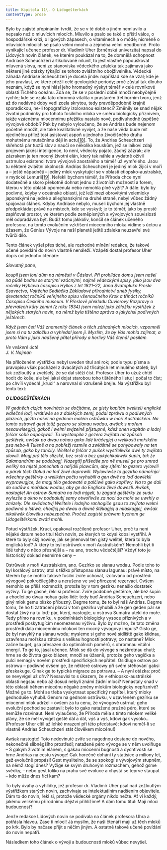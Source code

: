 ```yaml
---
title: Kapitola 11\. O Lidogešterkách
contentType: prose
---
```


Bylo by zajisté přepínáním tvrdit, že se v té době o jiném nemluvilo a nepsalo než o mluvících mlocích. Mluvilo a psalo se také o příští válce, o hospodářské krizi, o ligových zápasech, o vitaminech a o módě; nicméně o mluvících mlocích se psalo velmi mnoho a zejména velmi neodborně. Proto vynikající učenec profesor dr. Vladimír Uher (brněnská univerzita) napsal do Lidových novin článek, ve kterém poukázal na to, že domnělá schopnost Andriase Scheuchzeri artikulovaně mluvit, to jest vlastně papouškovat mluvená slova, není ze stanoviska vědeckého zdaleka tak zajímavá jako některé jiné otázky týkající se tohoto zvláštního obojživelníka. Vědecká záhada Andriase Scheuchzeri je docela jinde: například kde se vzal; kde je jeho pravlast, ve které přežil celé geologické periody; proč zůstal tak dlouho neznám, když se nyní hlásí jeho hromadný výskyt téměř v celé rovníkové oblasti Tichého oceánu. Zdá se, že se v poslední době množí neobyčejně rychle; kde se vzala tato ohromná vitalita v prastarém třetihorním tvoru, jenž až do nedávné doby vedl zcela skrytou, tedy pravděpodobně krajně sporadickou, ne-li topograficky izolovanou existenci? Změnily se snad nějak životní podmínky pro tohoto fosilního mloka ve směru biologicky příznivém, takže vzácnému miocennímu přežitku nastalo nové, podivuhodně úspěšné vývojové období? Pak by nebylo vyloučeno, že se Andrias bude nejenom početně množit, ale také kvalitativně vyvíjet, a že naše věda bude mít ojedinělou příležitost asistovat aspoň u jednoho živočišného druhu mohutnému mutačnímu ději in actu[\[18\]](./resources/undefined). To, že Andrias Scheuchzeri skřehotá pár tuctů slov a naučí se několika kouskům, jež se laikovi zdají projevem jakési inteligence, to není, vědecky pojato, žádný zázrak; ale zázrakem je ten mocný životní elán, který tak náhle a vydatně oživil ustrnulou existenci tvora vývojově zaostalého a téměř už vymřelého. Jsou tu některé zvláštní okolnosti: Andrias Scheuchzeri je jediný mlok žijící v moři a – ještě nápadněji – jediný mlok vyskytující se v oblasti etiopsko-australské, v mytické Lemurii[\[19\]](./resources/undefined). Neřekli bychom téměř, že Příroda chce nyní dodatečně a skoro překotně dohnat jednu z životních možností a forem, kterou v této oblasti opomenula nebo nemohla plně vyžít? A dále: bylo by podivné, kdyby v oceánské oblasti, jež leží mezi obrovitými velemloky japonskými na jedné a alleghanskými na druhé straně, nebyl vůbec žádný spojovací článek. Kdyby Andriase nebylo, museli bychom jej vlastně předpokládat právě na místech, kde se vyskytl; je to téměř, jako by prostě zaplňoval prostor, ve kterém podle zeměpisných a vývojových souvislostí měl odpradávna být. Budiž tomu jakkoliv, končil se článek učeného profesora, na tomto evolučním vzkříšení miocenního mloka vidíme s úctou a úžasem, že Génius Vývoje na naší planetě ještě zdaleka neuzavřel své tvůrčí dílo.

Tento článek vyšel přes tiché, ale rozhodné mínění redakce, že takové učené povídání do novin vlastně nenáleží. Vzápětí dostal profesor Uher dopis od jednoho čtenáře:

_Slovutný pane,_

_koupil jsem loni dům na náměstí v Čáslavi. Při prohlídce domu jsem našel na půdě bednu se starými vzácnými, najmě vědeckými spisy, jako jsou dva ročníky Hýblova časopisu Hyllos z let 1821–22, Jana Svatopluka Presla Ssavectvo, Vojtěcha Sedláčka Základové přírodnictví aneb fysiky, devatenáct ročníků veřejného spisu všenaučného Krok a třináct ročníků Časopisu Českého museum. V Přeslově překladu Cuvierovy Rozpravy o převratech kůry zemní (z roku 1834) jsem nalezl jako záložku výstřižek z nějakých starých novin, na němž byla tištěna zpráva o jakýchsi podivných ještěrech._

_Když jsem četl Váš znamenitý článek o těch záhadných mlocích, vzpomněl jsem si na tu záložku a vyhledal jsem ji. Myslím, že by Vás mohla zajímat, a proto Vám ji jako nadšený přítel přírody a horlivý Váš čtenář posílám._

_Ve veškeré úctě  
J. V. Najman_

Na přiloženém výstřižku nebyl uveden titul ani rok; podle typu písma a pravopisu však pocházel z dvacátých až třicátých let minulého století; byl tak zežloutlý a zvetšelý, že se dal stěží číst. Profesor Uher to užuž chtěl hodit do koše, ale byl jaksi dojat starobou toho tištěného listu; i počal to číst; po chvíli vydechl „kruci“ a narovnal si vzrušeně brejle. Na výstřižku byl tento text:

_**O LIDOGEŠTĚRKÁCH**_

_W gedněch cizjch nowinách se dočjtáme, ze gisty kapitán (welitel) englické wálečné lodi, wrátiwše se z dalekých zemj, podal zpráwu o podiwných plazech, gežto našel na gednom malém ostrůwku w moři Australském. Na tomto ostrowě gest totiž gezero se slanau wodau, awšak s mořem nesauwisegjcj, gakož i welmi swjzelně přjstupné, kdež onen kapitán a lodnj felčar sobě odpočjwali. Tu wystaupila z gezera zwjřata na způsob geštěrek, awšak po dwau nohau gako lidé kráčegjcj u welikosti mořského psa nebo-li Tuleně a na pobřežj rozmile a zwláštně se pohybowaly na ten způsob, gako by tančily. Welitel a felčar z pušek wystřeliwše dwě ty zwjřata ulowili. Magj prý tělo slizské, bez srsti a bez gakýchkoliwěk šupin, tak že Salamandrům se podobagj. Nazegtřj přišedše pro ně museli ge pro smrad weliký na mjstě ponechati a nařjdili plawcům, aby sjtěmi to gezero vylowili a párek těch Oblud na loď žiwé doprawili. Wylowiwše to gezírko námořnjci wšechny geštěrky u welikém počtu wyhubili a gen dwě na loď dowlékli wyprawugjce, že magj tělo gedowaté a palčiwé gako kopřiwy. Na to ge dali do sudůw s mořskou wodau, aby ge do Englicka žiwé dowezli. Awšak, nastogte! An ostrow Sumatra na lodi mjgeli, tu zagaté geštěrky ze sudu wylezše a okno w podpalubj samy otwořiwše za noci do moře se uwrhly a zmizely. Dle swědectwj Welitele i lodnjho ranhogiče gsau to zwjřata welmi podiwná a lstiwá, chodjcj po dwau a diwně štěkagjcj a mlaskagjcj, awšak nikoliwěk člowěku nebezpečná. Pročež zagisté práwem bychom ge Lidogeštěrkami zwáti mohli._

Potud výstřižek. Kruci, opakoval rozčileně profesor Uher, proč tu není nějaké datum nebo titul těch novin, ze kterých to kdysi kdosi vystřihl. A které to byly cizj nowiny, jak se jmenoval ten gistý welitel, která to byla englická loď? A který to byl ostrůwek v moři Austrálském? Nemohli být ti lidé tehdy o něco přesnější a – nu ano, trochu vědečtější? Vždyť toto je historický doklad nesmírné ceny –

Ostrůwek v moři Austrálském, ano. Gezírko se slanau wodau. Podle toho to byl korálový ostrov, atol s těžko přístupnau slanau lagunau: právě místo, na kterém by se mohlo takové fosilní zvíře uchovat, izolováno od prostředí vývogově pokročilegšího a nerušeno ve své přirozené rezervaci. Ovšem nemohlo se příliš rozmnožit, protože by v tom gezírku nenašlo dostatek výživy. To ge gasné, řekl si profesor. Zvíře podobné geštěrce, ale bez šupin a chodící po dwau nohau gako lidé: tedy buď Andrias Scheuchzeri, nebo giný mlok gemu blízko příbuzný. Degme tomu, že to byl náš Andrias. Degme tomu, že ho ti zatracení plavci v tom gezírku vyhubili a že gen geden pár se dostal žiwý na tu loď; pár, který, nastogte, u ostrova Sumatra utekl do moře. Tedy přímo na rovníku, v podmínkách biologicky vysoce příznivých a v prostředí poskytugícím neomezenau výživu. Bylo by možno, že tato změna prostředí dala miocennímu mlokovi ten mocný vývogový impuls? Gisto ge, že byl navyklý na slanau wodu; mysleme si geho nové sídliště gako klidnau, uzavřenau mořskau zátoku s velikau hogností potravy; co nastane? Mlok začne buget, gsa přesazen do optimálních poměrů, s ohromnau vitální energií. To ge to, jásal učenec. Mlok se dá do vývoge s nezkrotnau chutí; hrne se do života gako blázen; množí se úžasně, protože geho vagíčka a pulci nemagí v novém prostředí specifických nepřátel. Osídluge ostrow po ostrowu – podiwné ovšem ge, že některé ostrowy při svém stěhování gaksi přeskakuge. Ginak ge to typická migrace za potravau. – A nyní otázka: proč se nevyvígel už dřív? Nesauvisí to s úkazem, že v ethiopsko-austrálské oblasti negsau nebo až dosud nebyli známi žádní mloci? Nenastaly snad v této oblasti během miocénu něgaké změny mlokům biologicky nepříznivé? Možné ge to. Mohl se třeba vyskytnaut specifický nepřítel, který mloky gednoduše vyhubil. Genom na gednom ostrůwku, v uzavřeném gezírku se miocenní mlok udržel – ovšem za tu cenu, že vývogově ustrnul; geho evoluční pochod se zastavil; bylo to gako natažené pružné péro, které se nemůže rozvinaut. Není vylaučeno, že Příroda měla s tímto mlokem veliké plány, že se měl vyvíget geště dál a dál, výš a výš, kdoví gak vysoko… (Profesor Uher cítil až lehké mrazení při této představě; kdoví neměl-li se vlastně Andrias Scheuchzeri stát člověkem miocénu!)

Awšak nastogte! Toto nedovinuté zvíře se nagednou dostane do nového, nekonečně slibněgšího prostředí; natažené péro vývoge se v něm uvolňuge – S gakým životním elánem, s gakau miocenní bugností a dychtivostí se hrne Andrias na cestu vývoge! Gak horečně dohání ty statisíce a miliony let, gež evolučně propásl! Gest myslitelno, že se spokogí s vývojovým stupněm, na němž stogí dnes? Vyžige se svým druhovým rozmachem, gehož gsme svědky, – nebo gest toliko na prahu své evoluce a chystá se teprve staupat – kdo může dnes říci kam?

To byly úvahy a vyhlídky, jež profesor dr. Vladimír Uher psal nad zežloutlým výstřižkem starých novin, zachvívaje se intelektuálním nadšením objevitele. Dám to do novin, řekl si, protože vědecké orgány nikdo nečte. Ať ví každý, jakému velikému přírodnímu dějství přihlížíme! A dám tomu titul: Mají mloci budoucnost?

Jenže redakce Lidových novin se podívala na článek profesora Uhra a potřásla hlavou. Zase ti mloci! Já myslím, že naši čtenáři mají už těch mloků po krk. Bylo by načase přijít s něčím jiným. A ostatně takové učené povídání do novin nepatří.

Následkem toho článek o vývoji a budoucnosti mloků vůbec nevyšel.
